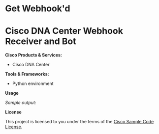# Get Webhook'd
# Cisco DNA Center Webhook Receiver and Bot



**Cisco Products & Services:**

- Cisco DNA Center

**Tools & Frameworks:**

- Python environment

**Usage**



*Sample output:*


**License**

This project is licensed to you under the terms of the [Cisco Sample Code License](./LICENSE).
